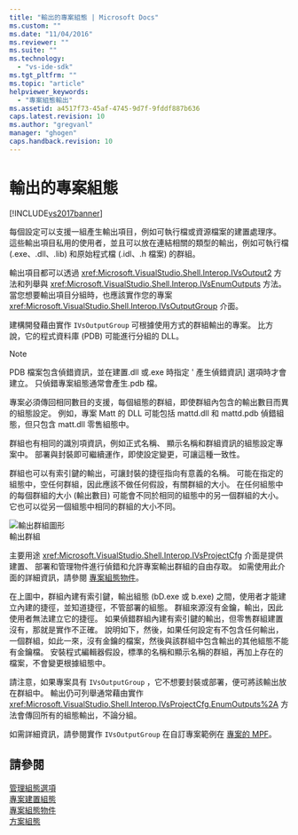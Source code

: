 ```yaml
---
title: "輸出的專案組態 | Microsoft Docs"
ms.custom: ""
ms.date: "11/04/2016"
ms.reviewer: ""
ms.suite: ""
ms.technology: 
  - "vs-ide-sdk"
ms.tgt_pltfrm: ""
ms.topic: "article"
helpviewer_keywords: 
  - "專案組態輸出"
ms.assetid: a4517f73-45af-4745-9d7f-9fddf887b636
caps.latest.revision: 10
ms.author: "gregvanl"
manager: "ghogen"
caps.handback.revision: 10
---
```

# 輸出的專案組態
[!INCLUDE[vs2017banner](../../code-quality/includes/vs2017banner.md)]

每個設定可以支援一組產生輸出項目，例如可執行檔或資源檔案的建置處理序。 這些輸出項目私用的使用者，並且可以放在連結相關的類型的輸出，例如可執行檔 \(.exe、.dll、.lib\) 和原始程式檔 \(.idl、.h 檔案\) 的群組。  
  
 輸出項目都可以透過 <xref:Microsoft.VisualStudio.Shell.Interop.IVsOutput2> 方法和列舉與 <xref:Microsoft.VisualStudio.Shell.Interop.IVsEnumOutputs> 方法。 當您想要輸出項目分組時，也應該實作您的專案 <xref:Microsoft.VisualStudio.Shell.Interop.IVsOutputGroup> 介面。  
  
 建構開發藉由實作 `IVsOutputGroup` 可根據使用方式的群組輸出的專案。 比方說，它的程式資料庫 \(PDB\) 可能進行分組的 DLL。  
  
> [!NOTE]
>  PDB 檔案包含偵錯資訊，並在建置.dll 或.exe 時指定 ' 產生偵錯資訊\] 選項時才會建立。 只偵錯專案組態通常會產生.pdb 檔。  
  
 專案必須傳回相同數目的支援，每個組態的群組，即使群組內包含的輸出數目而異的組態設定。 例如，專案 Matt 的 DLL 可能包括 mattd.dll 和 mattd.pdb 偵錯組態，但只包含 matt.dll 零售組態中。  
  
 群組也有相同的識別項資訊，例如正式名稱、 顯示名稱和群組資訊的組態設定專案中。 部署與封裝即可繼續運作，即使設定變更，可讓這種一致性。  
  
 群組也可以有索引鍵的輸出，可讓封裝的捷徑指向有意義的名稱。 可能在指定的組態中，空任何群組，因此應該不做任何假設，有關群組的大小。 在任何組態中的每個群組的大小 \(輸出數目\) 可能會不同於相同的組態中的另一個群組的大小。 它也可以從另一個組態中相同的群組的大小不同。  
  
 ![輸出群組圖形](~/extensibility/internals/media/vsoutputgroups.gif "vsOutputGroups")  
輸出群組  
  
 主要用途 <xref:Microsoft.VisualStudio.Shell.Interop.IVsProjectCfg> 介面是提供建置、 部署和管理物件進行偵錯和允許專案輸出群組的自由存取。 如需使用此介面的詳細資訊，請參閱 [專案組態物件](../../extensibility/internals/project-configuration-object.md)。  
  
 在上圖中，群組內建有索引鍵，輸出組態 \(bD.exe 或 b.exe\) 之間，使用者才能建立內建的捷徑，並知道捷徑，不管部署的組態。 群組來源沒有金鑰，輸出，因此使用者無法建立它的捷徑。 如果偵錯群組內建有索引鍵的輸出，但零售群組建置沒有，那就是實作不正確。 說明如下，然後，如果任何設定有不包含任何輸出，一個群組，如此一來，沒有金鑰的檔案，然後與該群組中包含輸出的其他組態不能有金鑰檔。 安裝程式編輯器假設，標準的名稱和顯示名稱的群組，再加上存在的檔案，不會變更根據組態中。  
  
 請注意，如果專案具有 `IVsOutputGroup` ，它不想要封裝或部署，便可將該輸出放在群組中。 輸出仍可列舉通常藉由實作 <xref:Microsoft.VisualStudio.Shell.Interop.IVsProjectCfg.EnumOutputs%2A> 方法會傳回所有的組態輸出，不論分組。  
  
 如需詳細資訊，請參閱實作 `IVsOutputGroup` 在自訂專案範例在 [專案的 MPF](http://mpfproj12.codeplex.com)。  
  
## 請參閱  
 [管理組態選項](../../extensibility/internals/managing-configuration-options.md)   
 [專案建置組態](../../extensibility/internals/project-configuration-for-building.md)   
 [專案組態物件](../../extensibility/internals/project-configuration-object.md)   
 [方案組態](../../extensibility/internals/solution-configuration.md)